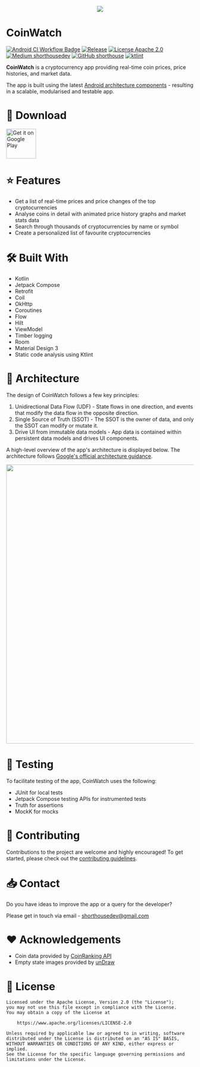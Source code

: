 <p align="center">
   <img src="https://github.com/shorthouse/CoinWatch/assets/73708076/82fa2a89-b15b-4af5-83d8-89133f7aca18"/>
</p>

# CoinWatch
[![Android CI Workflow Badge](https://github.com/shorthouse/CoinWatch/actions/workflows/android.yml/badge.svg)](https://github.com/shorthouse/CoinWatch/actions)
[![Release](https://img.shields.io/badge/Release-1.0.0-%230093cd)](https://github.com/shorthouse/CoinWatch/releases)
[![License Apache 2.0](https://img.shields.io/badge/License-Apache%202.0-%23820e82)](https://www.apache.org/licenses/LICENSE-2.0)
[![Medium shorthousedev](https://img.shields.io/badge/Medium-shorthousedev-%23FF5F1F)](https://medium.com/@shorthousedev)
[![GitHub shorthouse](https://img.shields.io/badge/GitHub-shorthouse-%23D70040)](https://github.com/shorthouse)
[![ktlint](https://img.shields.io/badge/ktlint%20code--style-%E2%9D%A4-FF4081)](https://pinterest.github.io/ktlint/)

**CoinWatch** is a cryptocurrency app providing real-time coin prices, price histories, and market data.

The app is built using the latest [Android architecture components](https://developer.android.com/topic/architecture/recommendations) - resulting in a scalable, modularised and testable app.

# 📱 Download
<a href='https://play.google.com/store/apps/details?id=dev.shorthouse.coinwatch&pcampaignid=pcampaignidMKT-Other-global-all-co-prtnr-py-PartBadge-Mar2515-1'>
    <img alt='Get it on Google Play' src='https://play.google.com/intl/en_us/badges/static/images/badges/en_badge_web_generic.png' height='80'/>
</a>

# ⭐ Features
- Get a list of real-time prices and price changes of the top cryptocurrencies
- Analyse coins in detail with animated price history graphs and market stats data 
- Search through thousands of cryptocurrencies by name or symbol
- Create a personalized list of favourite cryptocurrencies 

# 🛠 Built With 
- Kotlin
- Jetpack Compose
- Retrofit
- Coil
- OkHttp
- Coroutines
- Flow
- Hilt
- ViewModel
- Timber logging
- Room
- Material Design 3
- Static code analysis using Ktlint

# 🧱 Architecture 
The design of CoinWatch follows a few key principles:
1. Unidirectional Data Flow (UDF) - State flows in one direction, and events that modify the data flow in the opposite direction.
2. Single Source of Truth (SSOT) - The SSOT is the owner of data, and only the SSOT can modify or mutate it.
3. Drive UI from immutable data models - App data is contained within persistent data models and drives UI components.

A high-level overview of the app's architecture is displayed below. The architecture follows [Google's official architecture guidance](https://developer.android.com/topic/architecture).

<p align="center">
   <img src="https://github.com/shorthouse/CoinWatch/assets/73708076/d931301f-80da-4cb7-9824-bdf1d4cdfaa3" width="750">
</p>

# 🧬 Testing 
To facilitate testing of the app, CoinWatch uses the following:
 - JUnit for local tests
 - Jetpack Compose testing APIs for instrumented tests
 - Truth for assertions
 - MockK for mocks


# 🤝 Contributing 
Contributions to the project are welcome and highly encouraged! To get started, please check out the [contributing guidelines](https://github.com/shorthouse/CoinWatch/blob/main/CONTRIBUTING.md).

# 📥 Contact 
Do you have ideas to improve the app or a query for the developer?

Please get in touch via email - shorthousedev@gmail.com

# ❤️ Acknowledgements 
 - Coin data provided by [CoinRanking API](https://developers.coinranking.com/api)
 - Empty state images provided by [unDraw](https://undraw.co/illustrations)

# 🔖 License 
```
Licensed under the Apache License, Version 2.0 (the "License");
you may not use this file except in compliance with the License.
You may obtain a copy of the License at

    https://www.apache.org/licenses/LICENSE-2.0

Unless required by applicable law or agreed to in writing, software
distributed under the License is distributed on an "AS IS" BASIS,
WITHOUT WARRANTIES OR CONDITIONS OF ANY KIND, either express or implied.
See the License for the specific language governing permissions and
limitations under the License.
```
